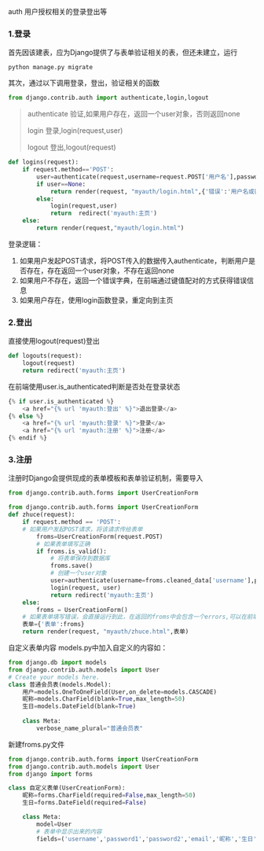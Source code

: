 auth 用户授权相关的登录登出等

### 1.登录

首先因该建表，应为Django提供了与表单验证相关的表，但还未建立，运行
```
python manage.py migrate
```
其次，通过以下调用登录，登出，验证相关的函数
```python
from django.contrib.auth import authenticate,login,logout
```

>authenticate  验证,如果用户存在，返回一个user对象，否则返回none
>
>login 登录,login(request,user)
>
>logout 登出,logout(request)

```python
def logins(request):
    if request.method=='POST':
        user=authenticate(request,username=request.POST['用户名'],password=request.POST['密码'])
        if user==None:
            return render(request, "myauth/login.html",{'错误':'用户名或密码错误'})
        else:
            login(request,user)
            return  redirect('myauth:主页')
    else:
        return render(request,"myauth/login.html")
```
登录逻辑：  
1. 如果用户发起POST请求，将POST传入的数据传入authenticate，判断用户是否存在，存在返回一个user对象，不存在返回none
2. 如果用户不存在，返回一个错误字典，在前端通过键值配对的方式获得错误信息
3. 如果用户存在，使用login函数登录，重定向到主页

### 2.登出
直接使用logout(request)登出
```python
def logouts(request):
    logout(request)
    return redirect('myauth:主页')
```
在前端使用user.is_authenticated判断是否处在登录状态

```python
{% if user.is_authenticated %}
    <a href="{% url 'myauth:登出' %}">退出登录</a>
{% else %}
    <a href="{% url 'myauth:登录' %}">登录</a>
    <a href="{% url 'myauth:注册' %}">注册</a>
{% endif %}
```

### 3.注册
注册时Django会提供现成的表单模板和表单验证机制，需要导入

```python
from django.contrib.auth.forms import UserCreationForm
```

```python
from django.contrib.auth.forms import UserCreationForm
def zhuce(request):
    if request.method == 'POST':
    # 如果用户发起POST请求，将该请求传给表单
        froms=UserCreationForm(request.POST)
        # 如果表单填写正确
        if froms.is_valid():
            # 将表单保存到数据库
            froms.save()
            # 创建一个user对象
            user=authenticate(username=froms.cleaned_data['username'],password=froms.cleaned_data['password1'])
            login(request, user)
            return redirect('myauth:主页')
    else:
        froms = UserCreationForm()
    # 如果表单填写错误，会直接运行到此，在返回的froms中会包含一个errors,可以在前端捕获
    表单={'表单':froms}
    return render(request, "myauth/zhuce.html",表单)
```
自定义表单内容
models.py中加入自定义的内容如：

```python
from django.db import models
from django.contrib.auth.models import User
# Create your models here.
class 普通会员表(models.Model):
    用户=models.OneToOneField(User,on_delete=models.CASCADE)
    昵称=models.CharField(blank=True,max_length=50)
    生日=models.DateField(blank=True)
    
    class Meta:
        verbose_name_plural="普通会员表"
```
新建froms.py文件
```python
from django.contrib.auth.forms import UserCreationForm
from django.contrib.auth.models import User
from django import forms

class 自定义表单(UserCreationForm):
    昵称=forms.CharField(required=False,max_length=50)
    生日=forms.DateField(required=False)

    class Meta:
        model=User
        # 表单中显示出来的内容
        fields=('username','password1','password2','email','昵称','生日')
```

